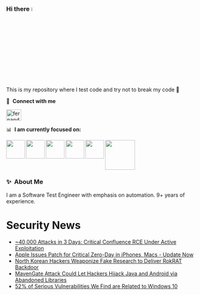 ### Hi there <a href="https://www.gautamkrishnar.com/"><img src="https://media.giphy.com/media/hvRJCLFzcasrR4ia7z/giphy.gif" width="5%"></a>
This is my repository where I test code and try not to break my code :rofl:

🔗 &nbsp;**Connect with me**
<p align="left">
<a href="https://linkedin.com/in/fernandorlcruz" target="blank"><img align="center" src="https://raw.githubusercontent.com/rahuldkjain/github-profile-readme-generator/master/src/images/icons/Social/linked-in-alt.svg" alt="fernando cruz" height="30" width="40" /></a>
  
📊 &nbsp;**I am currently focused on:**

<img align="left" width='50' height='50' src="https://cdn.jsdelivr.net/gh/devicons/devicon/icons/python/python-original-wordmark.svg" />
<img align="left" width='50' height='50' src="https://cdn.jsdelivr.net/gh/devicons/devicon/icons/csharp/csharp-original.svg" />
<img align="left" width='50' height='50' src="https://cdn.jsdelivr.net/gh/devicons/devicon/icons/jenkins/jenkins-original.svg" />
<img align="left" width='50' height='50' src="https://specflow.org/wp-content/uploads/2021/05/SpecFlow-Icon.png" />
<img align="left" width='50' height='50' src="https://www.svgrepo.com/show/306098/githubactions.svg" />
<img width='80' height='80' src="https://cdn2.vectorstock.com/i/1000x1000/64/81/security-testing-concept-icon-safety-audit-key-vector-29166481.jpg" />
          
          
  
### ✨&nbsp; About Me

I am a Software Test Engineer with emphasis on automation. 9+ years of experience.

# Security News
<!-- BLOG-POST-LIST:START -->
- [~40,000 Attacks in 3 Days: Critical Confluence RCE Under Active Exploitation](https://thehackernews.com/2024/01/40000-attacks-in-3-days-critical.html)
- [Apple Issues Patch for Critical Zero-Day in iPhones, Macs - Update Now](https://thehackernews.com/2024/01/apple-issues-patch-for-critical-zero.html)
- [North Korean Hackers Weaponize Fake Research to Deliver RokRAT Backdoor](https://thehackernews.com/2024/01/north-korean-hackers-weaponize-fake.html)
- [MavenGate Attack Could Let Hackers Hijack Java and Android via Abandoned Libraries](https://thehackernews.com/2024/01/hackers-hijack-popular-java-and-android.html)
- [52% of Serious Vulnerabilities We Find are Related to Windows 10](https://thehackernews.com/2024/01/52-of-serious-vulnerabilities-we-find.html)
<!-- BLOG-POST-LIST:END -->
